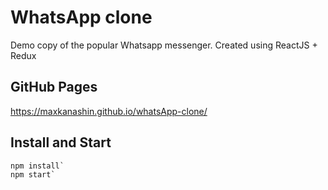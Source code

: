 # WhatsApp clone

Demo copy of the popular Whatsapp messenger. Created using ReactJS + Redux

## GitHub Pages

https://maxkanashin.github.io/whatsApp-clone/


## Install and Start

```
npm install`
npm start`
```
